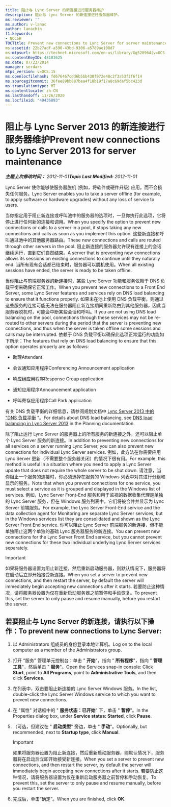 ```yaml
---
title: 阻止与 Lync Server 的新连接进行服务器维护
description: 阻止与 Lync Server 的新连接进行服务器维护。
ms.reviewer: ''
ms.author: v-lanac
author: lanachin
f1.keywords:
- NOCSH
TOCTitle: Prevent new connections to Lync Server for server maintenance
ms:assetid: 22b27adf-a590-43bd-9306-a5789ae108d7
ms:mtpsurl: https://technet.microsoft.com/en-us/library/Gg520964(v=OCS.15)
ms:contentKeyID: 48183625
ms.date: 07/23/2014
manager: serdars
mtps_version: v=OCS.15
ms.openlocfilehash: fd676467cdd6b5bb430f972e48c2f3a53f3f6f14
ms.sourcegitcommit: 36fee89bb887bea4f18b19f17a8c69daf5bc423d
ms.translationtype: MT
ms.contentlocale: zh-CN
ms.lasthandoff: 11/26/2020
ms.locfileid: "49436893"
---
```

# <a name="prevent-new-connections-to-lync-server-2013-for-server-maintenance"></a><span data-ttu-id="be9ae-103">阻止与 Lync Server 2013 的新连接进行服务器维护</span><span class="sxs-lookup"><span data-stu-id="be9ae-103">Prevent new connections to Lync Server 2013 for server maintenance</span></span>

<div data-xmlns="http://www.w3.org/1999/xhtml">

<div class="topic" data-xmlns="http://www.w3.org/1999/xhtml" data-msxsl="urn:schemas-microsoft-com:xslt" data-cs="https://msdn.microsoft.com/">

<div data-asp="https://msdn2.microsoft.com/asp">



</div>

<div id="mainSection">

<div id="mainBody"><span data-ttu-id="be9ae-104">

<span> </span></span><span class="sxs-lookup"><span data-stu-id="be9ae-104">

<span> </span></span></span>

<span data-ttu-id="be9ae-105">_**主题上次修改时间：** 2012-11-01_</span><span class="sxs-lookup"><span data-stu-id="be9ae-105">_**Topic Last Modified:** 2012-11-01_</span></span>

<span data-ttu-id="be9ae-106">Lync Server 使你能够使服务器脱机 (例如，将软件或硬件升级) 应用，而不会损失任何服务。</span><span class="sxs-lookup"><span data-stu-id="be9ae-106">Lync Server enables you to take a server offline (for example, to apply software or hardware upgrades) without any loss of service to users.</span></span>

<span data-ttu-id="be9ae-107">当你指定用于阻止新连接或呼叫池中的服务器的选项时，一旦你执行此选项，它将停止进行任何新的连接和调用。</span><span class="sxs-lookup"><span data-stu-id="be9ae-107">When you specify the option to prevent new connections or calls to a server in a pool, it stops taking any new connections and calls as soon as you implement this option.</span></span> <span data-ttu-id="be9ae-108">这些新连接和呼叫通过池中的其他服务器路由。</span><span class="sxs-lookup"><span data-stu-id="be9ae-108">These new connections and calls are routed through other servers in the pool.</span></span> <span data-ttu-id="be9ae-109">阻止新连接的服务器允许现有连接上的会话继续运行，直到它们自然结束。</span><span class="sxs-lookup"><span data-stu-id="be9ae-109">A server that is preventing new connections allows its sessions on existing connections to continue until they naturally end.</span></span> <span data-ttu-id="be9ae-110">当所有现有会话都已结束时，服务器可以脱机使用。</span><span class="sxs-lookup"><span data-stu-id="be9ae-110">When all existing sessions have ended, the server is ready to be taken offline.</span></span>

<span data-ttu-id="be9ae-111">当你阻止与前端服务器的新连接时，某些 Lync Server 功能和服务依赖于 DNS 负载平衡来确保它正常工作。</span><span class="sxs-lookup"><span data-stu-id="be9ae-111">When you prevent new connections to a Front End Server, some Lync Server features and services rely on DNS load balancing to ensure that it functions properly.</span></span> <span data-ttu-id="be9ae-112">如果未在池上使用 DNS 负载平衡，则通过这些服务的连接可能无法在服务器阻止新连接期间重新路由到其他服务器，因此当服务器脱机时，可能会中断某些会话和呼叫。</span><span class="sxs-lookup"><span data-stu-id="be9ae-112">If you are not using DNS load balancing on the pool, connections through these services may not be re-routed to other servers during the period that the server is preventing new connections, and thus when the server is taken offline some sessions and calls may be interrupted.</span></span> <span data-ttu-id="be9ae-113">依赖于 DNS 负载平衡以确保此选项正常运行的功能如下所示：</span><span class="sxs-lookup"><span data-stu-id="be9ae-113">The features that rely on DNS load balancing to ensure that this option operates properly are as follows:</span></span>

  - <span data-ttu-id="be9ae-114">助理</span><span class="sxs-lookup"><span data-stu-id="be9ae-114">Attendant</span></span>

  - <span data-ttu-id="be9ae-115">会议通知应用程序</span><span class="sxs-lookup"><span data-stu-id="be9ae-115">Conferencing Announcement application</span></span>

  - <span data-ttu-id="be9ae-116">响应组应用程序</span><span class="sxs-lookup"><span data-stu-id="be9ae-116">Response Group application</span></span>

  - <span data-ttu-id="be9ae-117">通知应用程序</span><span class="sxs-lookup"><span data-stu-id="be9ae-117">Announcement application</span></span>

  - <span data-ttu-id="be9ae-118">呼叫寄存应用程序</span><span class="sxs-lookup"><span data-stu-id="be9ae-118">Call Park application</span></span>

<span data-ttu-id="be9ae-119">有关 DNS 负载平衡的详细信息，请参阅规划文档中 [Lync Server 2013 中的 "DNS 负载平衡](lync-server-2013-dns-load-balancing.md) "。</span><span class="sxs-lookup"><span data-stu-id="be9ae-119">For details about DNS load balancing, see [DNS load balancing in Lync Server 2013](lync-server-2013-dns-load-balancing.md) in the Planning documentation.</span></span>

<span data-ttu-id="be9ae-120">除了阻止运行 Lync Server 的服务器上的所有服务的新连接之外，还可以阻止单个 Lync Server 服务的新连接。</span><span class="sxs-lookup"><span data-stu-id="be9ae-120">In addition to preventing new connections for all services on a server running Lync Server, you can also prevent new connections for individual Lync Server services.</span></span> <span data-ttu-id="be9ae-121">例如，此方法在你需要应用 Lync Server 更新（不需要整个服务器关闭）的情况下很有用。</span><span class="sxs-lookup"><span data-stu-id="be9ae-121">For example, this method is useful in a situation where you need to apply a Lync Server update that does not require the whole server to be shut down.</span></span> <span data-ttu-id="be9ae-122">请注意，当你阻止一个服务的连接时，你必须选择在服务的 Windows 列表中对其进行分组和显示的服务。</span><span class="sxs-lookup"><span data-stu-id="be9ae-122">Note that when you prevent connections for one service, you must select a service as it is grouped and displayed in the Windows list of services.</span></span> <span data-ttu-id="be9ae-123">例如，Lync Server Front-End 服务和用于监视的数据收集代理是单独的 Lync Server 服务，但在 Windows 服务列表中，它们将被合并并显示为 Lync Server 前端服务。</span><span class="sxs-lookup"><span data-stu-id="be9ae-123">For example, the Lync Server Front-End service and the data collection agent for Monitoring are separate Lync Server services, but in the Windows services list they are consolidated and shown as the Lync Server Front End service.</span></span> <span data-ttu-id="be9ae-124">你可以阻止 Lync Server 前端服务的新连接，但不能单独阻止这两个单独的基础 Lync 服务器服务的新连接。</span><span class="sxs-lookup"><span data-stu-id="be9ae-124">You can prevent new connections for the Lync Server Front End service, but you cannot prevent new connections for these two individual underlying Lync Server services separately.</span></span>

<div>


> [!IMPORTANT]
> <span data-ttu-id="be9ae-125">如果将服务器设置为阻止新连接，然后重新启动服务器，则默认情况下，服务器将在启动后立即开始接受新连接。</span><span class="sxs-lookup"><span data-stu-id="be9ae-125">When you set a server to prevent new connections, and then restart the server, by default the server will immediately begin accepting new connections after it starts.</span></span> <span data-ttu-id="be9ae-126">若要防止这种情况，请将服务器设置为仅在重新启动服务器之前暂停和手动恢复。</span><span class="sxs-lookup"><span data-stu-id="be9ae-126">To prevent this, set the server to only pause and resume manually, before you restart the server.</span></span>



</div>

<div>

## <a name="to-prevent-new-connections-to-lync-server"></a><span data-ttu-id="be9ae-127">若要阻止与 Lync Server 的新连接，请执行以下操作：</span><span class="sxs-lookup"><span data-stu-id="be9ae-127">To prevent new connections to Lync Server:</span></span>

1.  <span data-ttu-id="be9ae-128">以 Administrators 组成员的身份登录本地计算机。</span><span class="sxs-lookup"><span data-stu-id="be9ae-128">Log on to the local computer as a member of the Administrators group.</span></span>

2.  <span data-ttu-id="be9ae-129">打开 "服务" 管理单元控制台：单击 " **开始**"，指向 " **所有程序**"，指向 " **管理工具**"，然后单击 " **服务**"。</span><span class="sxs-lookup"><span data-stu-id="be9ae-129">Open the Services snap-in console: Click **Start**, point to **All Programs**, point to **Administrative Tools**, and then click **Services**.</span></span>

3.  <span data-ttu-id="be9ae-130">在列表中，双击要阻止新连接的 Lync Server Windows 服务。</span><span class="sxs-lookup"><span data-stu-id="be9ae-130">In the list, double-click the Lync Server Windows service to which you want to prevent new connections.</span></span>

4.  <span data-ttu-id="be9ae-131">在 "属性" 对话框中的 " **服务状态：已开始**" 下，单击 " **暂停**"。</span><span class="sxs-lookup"><span data-stu-id="be9ae-131">In the Properties dialog box, under **Service status: Started**, click **Pause**.</span></span>

5.  <span data-ttu-id="be9ae-132">（可选，但建议在 " **启动类型**" 旁边，单击 " **手动**"。</span><span class="sxs-lookup"><span data-stu-id="be9ae-132">Optionally, but recommended, next to **Startup type**, click **Manual**.</span></span>
    
    <div>
    

    > [!IMPORTANT]
    > <span data-ttu-id="be9ae-133">如果将服务器设置为阻止新连接，然后重新启动服务器，则默认情况下，服务器将在启动后立即开始接受新连接。</span><span class="sxs-lookup"><span data-stu-id="be9ae-133">When you set a server to prevent new connections, and then restart the server, by default the server will immediately begin accepting new connections after it starts.</span></span> <span data-ttu-id="be9ae-134">若要防止这种情况，请将服务器设置为仅在重新启动服务器之前暂停和手动恢复。</span><span class="sxs-lookup"><span data-stu-id="be9ae-134">To prevent this, set the server to only pause and resume manually, before you restart the server.</span></span>

    
    </div>

6.  <span data-ttu-id="be9ae-135">完成后，单击“确定”。</span><span class="sxs-lookup"><span data-stu-id="be9ae-135">When you are finished, click **OK**.</span></span>

<span data-ttu-id="be9ae-136"></div>

</div>

<span> </span>

</div>

</div>

</span><span class="sxs-lookup"><span data-stu-id="be9ae-136"></div>

</div>

<span> </span>

</div>

</div>

</span></span></div>

